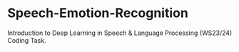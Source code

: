 # Speech-Emotion-Recognition

Introduction to Deep Learning in Speech \& Language Processing (WS23/24) Coding Task.
